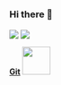 ### Hi there 👋

<!--
**zahraTgz/zahraTgz** is a ✨ _special_ ✨ repository because its `README.md` (this file) appears on your GitHub profile.

Here are some ideas to get you started:

- 🔭 I’m currently working on ...
- 🌱 I’m currently learning ...
- 👯 I’m looking to collaborate on ...
- 🤔 I’m looking for help with ...
- 💬 Ask me about ...
- 📫 How to reach me: 
     Email: zara.taghizadeh@gmail.com
- 😄 Pronouns: ...
- ⚡ Fun fact: ...
-->

<a href="https://github.com/zahraTgz">
<img align="center" src="https://github-readme-stats.vercel.app/api?username=zahraTgz&show_icons=true&count_private=true&include_all_commits=true" /></a>

<a href="https://github.com/zahraTgz">
<img align="center" src="https://github-readme-stats.vercel.app/api/top-langs/?username=zahraTgz" />
</a>

<b>[Git](https://git-scm.com/)</b> <img height=50px src="https://camo.githubusercontent.com/b75d955466c5f5602998b752dd97ff1bdbe16168/68747470733a2f2f6769742d73636d2e636f6d2f696d616765732f6c6f676f732f646f776e6c6f6164732f4769742d4c6f676f2d32436f6c6f722e706e67"> 
